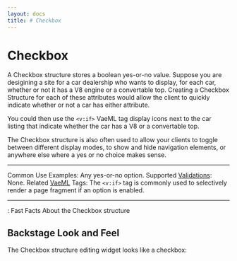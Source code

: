 ```yaml
---
layout: docs
title: # Checkbox
---
```


# Checkbox

A Checkbox structure stores a boolean yes-or-no value. Suppose you are
desigining a site for a car dealership who wants to display, for each
car, whether or not it has a V8 engine or a convertable top. Creating a
Checkbox Structure for each of these attributes would allow the client
to quickly indicate whether or not a car has either attribute.

You could then use the `<v:if>` VaeML tag display icons next to the car
listing that indicate whether the car has a V8 or a convertable top.

The Checkbox structure is also often used to allow your clients to
toggle between different display modes, to show and hide navigation
elements, or anywhere else where a yes or no choice makes sense.

  ---------------------------------------- --------------------------------------------------------------------------------------------------
  Common Use Examples:                     Any yes-or-no option.
  Supported [Validations](#validations):   None.
  Related [VaeML](#vaeml) Tags:            The `<v:if>` tag is commonly used to selectively render a page fragment if an option is enabled.
  ---------------------------------------- --------------------------------------------------------------------------------------------------

  : Fast Facts About the Checkbox structure

## Backstage Look and Feel

The Checkbox structure editing widget looks like a checkbox:
